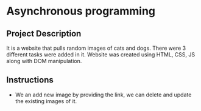 # Asynchronous programming

## Project Description
It is a website that pulls random images of cats and dogs. There were 3 different tasks were added in it. Website was created using HTML, CSS, JS along with DOM manipulation.

## Instructions

* We an add new image by providing the link, we can delete and update the existing images of it.
